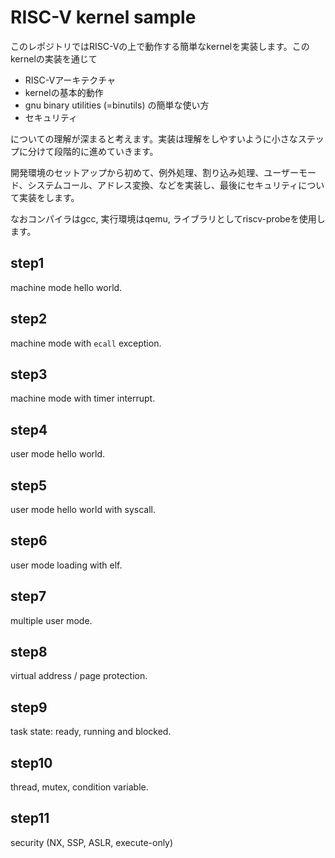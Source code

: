 # RISC-V kernel sample

このレポジトリではRISC-Vの上で動作する簡単なkernelを実装します。このkernelの実装を通じて

- RISC-Vアーキテクチャ
- kernelの基本的動作
- gnu binary utilities (=binutils) の簡単な使い方
- セキュリティ

についての理解が深まると考えます。実装は理解をしやすいように小さなステップに分けて段階的に進めていきます。

開発環境のセットアップから初めて、例外処理、割り込み処理、ユーザーモード、システムコール、アドレス変換、などを実装し、最後にセキュリティについて実装をします。

なおコンパイラはgcc, 実行環境はqemu, ライブラリとしてriscv-probeを使用します。

## step1

machine mode hello world.

## step2
machine mode with `ecall` exception.

## step3
machine mode with timer interrupt.

## step4
user mode hello world.

## step5
user mode hello world with syscall.

## step6
user mode loading with elf.

## step7
multiple user mode.

## step8
virtual address / page protection.

## step9
task state: ready, running and blocked.

## step10
thread, mutex, condition variable.

## step11
security (NX, SSP, ASLR, execute-only)


